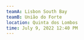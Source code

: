 ```yaml
---
teamA: Lisbon South Bay
teamB: União do Forte
location: Quinta dos Lombos
time: July 9, 2022 12:40 PM
---
```

